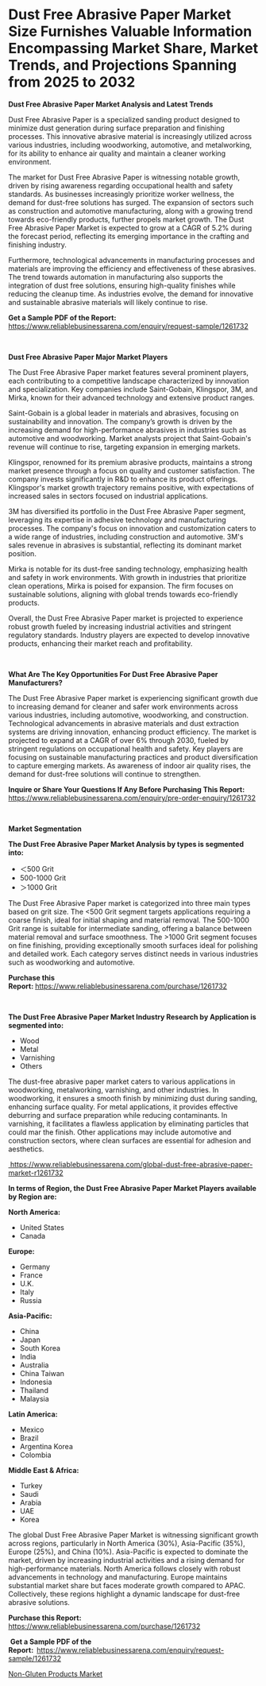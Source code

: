 <p><h1>Dust Free Abrasive Paper Market Size Furnishes Valuable Information Encompassing Market Share, Market Trends, and Projections Spanning from 2025 to 2032</h1></p><p><strong>Dust Free Abrasive Paper Market Analysis and Latest Trends</strong></p>
<p><p>Dust Free Abrasive Paper is a specialized sanding product designed to minimize dust generation during surface preparation and finishing processes. This innovative abrasive material is increasingly utilized across various industries, including woodworking, automotive, and metalworking, for its ability to enhance air quality and maintain a cleaner working environment. </p><p>The market for Dust Free Abrasive Paper is witnessing notable growth, driven by rising awareness regarding occupational health and safety standards. As businesses increasingly prioritize worker wellness, the demand for dust-free solutions has surged. The expansion of sectors such as construction and automotive manufacturing, along with a growing trend towards eco-friendly products, further propels market growth. The Dust Free Abrasive Paper Market is expected to grow at a CAGR of 5.2% during the forecast period, reflecting its emerging importance in the crafting and finishing industry.</p><p>Furthermore, technological advancements in manufacturing processes and materials are improving the efficiency and effectiveness of these abrasives. The trend towards automation in manufacturing also supports the integration of dust free solutions, ensuring high-quality finishes while reducing the cleanup time. As industries evolve, the demand for innovative and sustainable abrasive materials will likely continue to rise.</p></p>
<p><strong>Get a Sample PDF of the Report:&nbsp;</strong> <a href="https://www.reliablebusinessarena.com/enquiry/request-sample/1261732?utm_campaign=3221&utm_medium=2&utm_source=Github&utm_content=ia&utm_term=24032025&utm_id=dust-free-abrasive-paper">https://www.reliablebusinessarena.com/enquiry/request-sample/1261732</a></p>
<p>&nbsp;</p>
<p><strong>Dust Free Abrasive Paper Major Market Players</strong></p>
<p><p>The Dust Free Abrasive Paper market features several prominent players, each contributing to a competitive landscape characterized by innovation and specialization. Key companies include Saint-Gobain, Klingspor, 3M, and Mirka, known for their advanced technology and extensive product ranges.</p><p>Saint-Gobain is a global leader in materials and abrasives, focusing on sustainability and innovation. The company’s growth is driven by the increasing demand for high-performance abrasives in industries such as automotive and woodworking. Market analysts project that Saint-Gobain's revenue will continue to rise, targeting expansion in emerging markets.</p><p>Klingspor, renowned for its premium abrasive products, maintains a strong market presence through a focus on quality and customer satisfaction. The company invests significantly in R&D to enhance its product offerings. Klingspor's market growth trajectory remains positive, with expectations of increased sales in sectors focused on industrial applications.</p><p>3M has diversified its portfolio in the Dust Free Abrasive Paper segment, leveraging its expertise in adhesive technology and manufacturing processes. The company's focus on innovation and customization caters to a wide range of industries, including construction and automotive. 3M's sales revenue in abrasives is substantial, reflecting its dominant market position.</p><p>Mirka is notable for its dust-free sanding technology, emphasizing health and safety in work environments. With growth in industries that prioritize clean operations, Mirka is poised for expansion. The firm focuses on sustainable solutions, aligning with global trends towards eco-friendly products.</p><p>Overall, the Dust Free Abrasive Paper market is projected to experience robust growth fueled by increasing industrial activities and stringent regulatory standards. Industry players are expected to develop innovative products, enhancing their market reach and profitability.</p></p>
<p>&nbsp;</p>
<p><strong>What Are The Key Opportunities For Dust Free Abrasive Paper Manufacturers?</strong></p>
<p><p>The Dust Free Abrasive Paper market is experiencing significant growth due to increasing demand for cleaner and safer work environments across various industries, including automotive, woodworking, and construction. Technological advancements in abrasive materials and dust extraction systems are driving innovation, enhancing product efficiency. The market is projected to expand at a CAGR of over 6% through 2030, fueled by stringent regulations on occupational health and safety. Key players are focusing on sustainable manufacturing practices and product diversification to capture emerging markets. As awareness of indoor air quality rises, the demand for dust-free solutions will continue to strengthen.</p></p>
<p><strong>Inquire or Share Your Questions If Any Before Purchasing This Report:</strong> <a href="https://www.reliablebusinessarena.com/enquiry/pre-order-enquiry/1261732?utm_campaign=3221&utm_medium=2&utm_source=Github&utm_content=ia&utm_term=24032025&utm_id=dust-free-abrasive-paper">https://www.reliablebusinessarena.com/enquiry/pre-order-enquiry/1261732</a></p>
<p>&nbsp;</p>
<p><strong>Market Segmentation</strong></p>
<p><strong>The Dust Free Abrasive Paper Market Analysis by types is segmented into:</strong></p>
<p><ul><li>＜500 Grit</li><li>500-1000 Grit</li><li>＞1000 Grit</li></ul></p>
<p><p>The Dust Free Abrasive Paper market is categorized into three main types based on grit size. The <500 Grit segment targets applications requiring a coarse finish, ideal for initial shaping and material removal. The 500-1000 Grit range is suitable for intermediate sanding, offering a balance between material removal and surface smoothness. The >1000 Grit segment focuses on fine finishing, providing exceptionally smooth surfaces ideal for polishing and detailed work. Each category serves distinct needs in various industries such as woodworking and automotive.</p></p>
<p><strong>Purchase this Report:&nbsp;</strong><a href="https://www.reliablebusinessarena.com/purchase/1261732?utm_campaign=3221&utm_medium=2&utm_source=Github&utm_content=ia&utm_term=24032025&utm_id=dust-free-abrasive-paper">https://www.reliablebusinessarena.com/purchase/1261732</a></p>
<p>&nbsp;</p>
<p><strong>The Dust Free Abrasive Paper Market Industry Research by Application is segmented into:</strong></p>
<p><ul><li>Wood</li><li>Metal</li><li>Varnishing</li><li>Others</li></ul></p>
<p><p>The dust-free abrasive paper market caters to various applications in woodworking, metalworking, varnishing, and other industries. In woodworking, it ensures a smooth finish by minimizing dust during sanding, enhancing surface quality. For metal applications, it provides effective deburring and surface preparation while reducing contaminants. In varnishing, it facilitates a flawless application by eliminating particles that could mar the finish. Other applications may include automotive and construction sectors, where clean surfaces are essential for adhesion and aesthetics.</p></p>
<p><a href="https://www.reliablebusinessarena.com/global-dust-free-abrasive-paper-market-r1261732?utm_campaign=3221&utm_medium=2&utm_source=Github&utm_content=ia&utm_term=24032025&utm_id=dust-free-abrasive-paper">&nbsp;https://www.reliablebusinessarena.com/global-dust-free-abrasive-paper-market-r1261732</a></p>
<p><strong>In terms of Region, the Dust Free Abrasive Paper Market Players available by Region are:</strong></p>
<p>
    <p> <strong> North America: </strong>
        <ul>
            <li>United States</li>
            <li>Canada</li>
        </ul>
        </p> 
    <p> <strong> Europe: </strong>
        <ul>
            <li>Germany</li>
            <li>France</li>
            <li>U.K.</li>
            <li>Italy</li>
            <li>Russia</li>
        </ul>
        </p> 
    <p> <strong> Asia-Pacific: </strong>
        <ul>
            <li>China</li>
            <li>Japan</li>
            <li>South Korea</li>
            <li>India</li>
            <li>Australia</li>
            <li>China Taiwan</li>
            <li>Indonesia</li>
            <li>Thailand</li>
            <li>Malaysia</li>
        </ul>
        </p> 
    <p> <strong> Latin America: </strong>
        <ul>
            <li>Mexico</li>
            <li>Brazil</li>
            <li>Argentina Korea</li>
            <li>Colombia</li>
        </ul>
        </p> 
    <p> <strong> Middle East & Africa: </strong>
        <ul>
            <li>Turkey</li>
            <li>Saudi</li>
            <li>Arabia</li>
            <li>UAE</li>
            <li>Korea</li>
        </ul>
    </p>
    </p>
<p><p>The global Dust Free Abrasive Paper Market is witnessing significant growth across regions, particularly in North America (30%), Asia-Pacific (35%), Europe (25%), and China (10%). Asia-Pacific is expected to dominate the market, driven by increasing industrial activities and a rising demand for high-performance materials. North America follows closely with robust advancements in technology and manufacturing. Europe maintains substantial market share but faces moderate growth compared to APAC. Collectively, these regions highlight a dynamic landscape for dust-free abrasive solutions.</p></p>
<p><strong>Purchase this Report: </strong><a href="https://www.reliablebusinessarena.com/purchase/1261732?utm_campaign=3221&utm_medium=2&utm_source=Github&utm_content=ia&utm_term=24032025&utm_id=dust-free-abrasive-paper">https://www.reliablebusinessarena.com/purchase/1261732</a></p>
<p>&nbsp;<strong>Get a Sample PDF of the Report:&nbsp;&nbsp;</strong><a href="https://www.reliablebusinessarena.com/enquiry/request-sample/1261732?utm_campaign=3221&utm_medium=2&utm_source=Github&utm_content=ia&utm_term=24032025&utm_id=dust-free-abrasive-paper">https://www.reliablebusinessarena.com/enquiry/request-sample/1261732</a></p>
<p><strong></strong></p>
<p><p><a href="https://github.com/joshuagarcia509/Market-Research-Report-List-1/blob/main/non-gluten-products-market.md?utm_campaign=3221&utm_medium=2&utm_source=Github&utm_content=ia&utm_term=24032025&utm_id=dust-free-abrasive-paper">Non-Gluten Products Market</a></p></p>